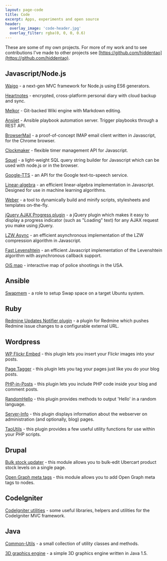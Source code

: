 ```yaml
---
layout: page-code
title: Code
excerpt: Apps, experiments and open source
header:
  overlay_image: 'code-header.jpg'
  overlay_filter: rgba(0, 0, 0, 0.6)
---
```


These are some of my own projects. For more of my work and to see contributions I've made to other projects see [https://github.com/hiddentao](https://github.com/hiddentao).

## Javascript/Node.js ##

[Waigo](http://waigojs.com) - a next-gen MVC framework for Node.js using ES6 generators.

[Heartnotes](https://heartnotes.me) - encrypted, cross-platform personal diary with cloud backup and sync.

[Melkor](https://github.com/hiddentao/melkor) - Git-backed Wiki engine with Markdown editing.

[Ansijet](https://github.com/hiddentao/ansijet) - Ansible playbook automation server. Trigger playbooks through a REST API.

[BrowserMail](https://github.com/hiddentao/browsermail) - a proof-of-concept IMAP email client written in Javascript, for the Chrome browser.

[Clockmaker](https://github.com/hiddentao/clockmaker) - flexible timer management API for Javascript.

[Squel](http://squeljs.org/ "SQL query string builder") - a light-weight SQL query string builder for Javascript which can be used with node.js or in the browser.

[Google-TTS](https://github.com/hiddentao/google-tts "Google Text-to-speech API") - an API for the Google text-to-speech service.

[Linear-algebra](https://github.com/hiddentao/linear-algebra "Linear algebra") - an efficient linear-algebra implementation in Javascript. Designed for use in machine learning algorithms.

[Weber](/archives/2012/03/15/weber-compile-scripts-stylesheets-and-templates-on-the-fly/ "Weber") - a tool to dynamically build and minify scripts, stylesheets and templates on-the-fly.

[jQuery AJAX Progress plugin](/archives/2011/07/02/jquery-ajax-progress-indicator-plugin/ "AJAX Progress plugin for jQuery") - a jQuery plugin which makes it easy to display a progress indicator (such as "Loading" text) for any AJAX request you make using jQuery.

[LZW Async](/archives/2011/08/01/asynchronous-implementation-of-lzw-algorithm-in-javascript/ "Asynchronous LZW implementation") - an efficient asynchronous implementation of the LZW compression algorithm in Javascript.

[Fast Levenshtein](https://github.com/hiddentao/fast-levenshtein "Fast Levenshtein implementation") - an efficient Javascript implementation of the Levenshtein algorithm with asynchronous callback support.

[OiS map](http://hiddentao.github.io/ois-incidents-map/) - interactive map of police shootings in the USA.


## Ansible ##

[Swapmem](https://github.com/hiddentao/ansible-swapmem) - a role to setup Swap space on a target Ubuntu system.

## Ruby ##

[Redmine Updates Notifier plugin](/archives/2011/07/24/redmine-plugin-which-pushes-updates-to-external-url/) - a plugin for Redmine which pushes Redmine issue changes to a configurable external URL.

## Wordpress ##

[WP Flickr Embed](http://wordpress.org/plugins/wp-flickr-embed/ "WP Flickr Embed") - this plugin lets you insert your Flickr images into your posts.

[Page Tagger](wordpress-page-tagger-plugin "Goto Page Tagger page") - this plugin lets you tag your pages just like you do your blog posts.

[PHP-in-Posts](wordpress-php-in-posts-plugin "Goto PHP-in-Posts page") - this plugin lets you include PHP code inside your blog and comment posts.

[RandomHello](wordpress-randomhello-plugin "Goto RandomHello page") - this plugin provides methods to output 'Hello' in a random language.

[Server-Info](wordpress-server-info-plugin "Goto Server-Info page") - this plugin displays information about the webserver on administration (and optionally, blog) pages.

[TaoUtils](wordpress-taoutils-plugin "Goto TaoUtils page") - this plugin provides a few useful utility functions for use within your PHP scripts.

## Drupal ##

[Bulk stock updater](drupal-bulk-stock-updater "Goto Bulk Stock Updater page") - this module allows you to bulk-edit Ubercart product stock levels on a single page.

[Open Graph meta tags](opengraph-meta-tags "Goto Open Graph meta tags page") - this module allows you to add Open Graph meta tags to nodes.

## CodeIgniter ##

[CodeIgniter utilities](codeigniter-utilities "Goto CodeIgniter utilities page") - some useful libraries, helpers and utilities for the CodeIgniter MVC framework.

## Java ##

[Common-Utils](common-utils "Goto Common-Utils page") - a small collection of utility classes and methods.

[3D graphics engine](3d-graphics "Goto simple 3D graphics engine page") - a simple 3D graphics engine written in Java 1.5.